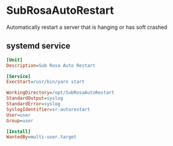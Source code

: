 # SubRosaAutoRestart

Automatically restart a server that is hanging or has soft crashed

## systemd service

```ini
[Unit]
Description=Sub Rosa Auto Restart

[Service]
ExecStart=/usr/bin/yarn start

WorkingDirectory=/opt/SubRosaAutoRestart
StandardOutput=syslog
StandardError=syslog
SyslogIdentifier=sr-autorestart
User=user
Group=user

[Install]
WantedBy=multi-user.target
```
